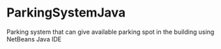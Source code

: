 # ParkingSystemJava
Parking system that can give available parking spot in the building using NetBeans Java IDE

